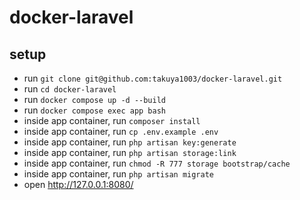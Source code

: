 # docker-laravel
## setup

- run ```git clone git@github.com:takuya1003/docker-laravel.git```
- run ```cd docker-laravel```
- run ```docker compose up -d --build```
- run ```docker compose exec app bash```
- inside app container, run ```composer install```
- inside app container, run ```cp .env.example .env```
- inside app container, run ```php artisan key:generate```
- inside app container, run ```php artisan storage:link```
- inside app container, run ```chmod -R 777 storage bootstrap/cache```
- inside app container, run ```php artisan migrate```
- open http://127.0.0.1:8080/
 
